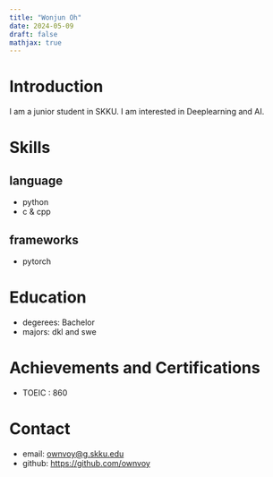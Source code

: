 ```yaml
---
title: "Wonjun Oh"
date: 2024-05-09
draft: false
mathjax: true
---
```


# Introduction
I am a junior student in SKKU. I am interested in Deeplearning and AI.

# Skills
## language
- python
- c & cpp
## frameworks
- pytorch

# Education
- degerees: Bachelor
- majors: dkl and swe


# Achievements and Certifications
- TOEIC : 860

# Contact
- email: ownvoy@g.skku.edu
- github: https://github.com/ownvoy

